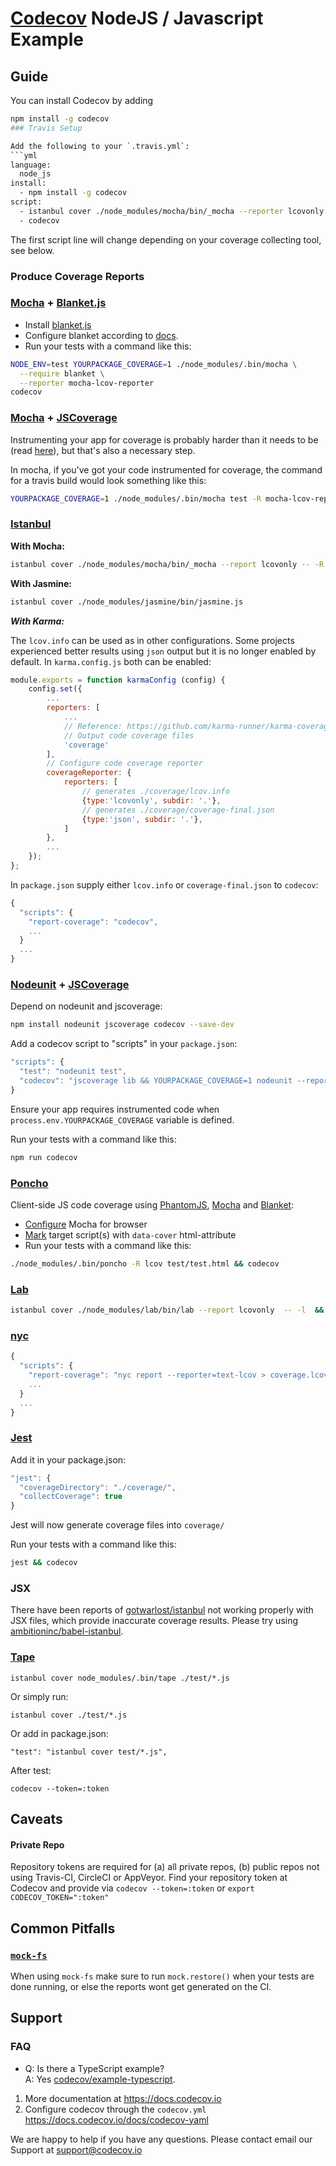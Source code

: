 # [Codecov][0] NodeJS / Javascript Example

## Guide

You can install Codecov by adding
```sh
npm install -g codecov
### Travis Setup

Add the following to your `.travis.yml`:
```yml
language:
  node_js
install:
  - npm install -g codecov
script:
  - istanbul cover ./node_modules/mocha/bin/_mocha --reporter lcovonly -- -R spec
  - codecov
```
The first script line will change depending on your coverage collecting tool, see below.
### Produce Coverage Reports
### [Mocha](http://mochajs.org/) + [Blanket.js](https://github.com/alex-seville/blanket)
- Install [blanket.js](http://blanketjs.org/)
- Configure blanket according to [docs](https://github.com/alex-seville/blanket/blob/master/docs/getting_started_node.md).
- Run your tests with a command like this:

```sh
NODE_ENV=test YOURPACKAGE_COVERAGE=1 ./node_modules/.bin/mocha \
  --require blanket \
  --reporter mocha-lcov-reporter
codecov
```
### [Mocha](http://mochajs.org/) + [JSCoverage](https://github.com/fishbar/jscoverage)

Instrumenting your app for coverage is probably harder than it needs to be (read [here](http://www.seejohncode.com/2012/03/13/setting-up-mocha-jscoverage/)), but that's also a necessary step.

In mocha, if you've got your code instrumented for coverage, the command for a travis build would look something like this:
```sh
YOURPACKAGE_COVERAGE=1 ./node_modules/.bin/mocha test -R mocha-lcov-reporter
```

### [Istanbul](https://github.com/gotwarlost/istanbul)

**With Mocha:**

```sh
istanbul cover ./node_modules/mocha/bin/_mocha --report lcovonly -- -R spec && codecov
```

**With Jasmine:**

```sh
istanbul cover ./node_modules/jasmine/bin/jasmine.js
```

***With Karma:***

The `lcov.info` can be used as in other configurations. Some projects experienced better results using `json` output but it is no longer enabled by default. In `karma.config.js` both can be enabled:

```javascript
module.exports = function karmaConfig (config) {
    config.set({
        ...
        reporters: [
            ...
            // Reference: https://github.com/karma-runner/karma-coverage
            // Output code coverage files
            'coverage'
        ],
        // Configure code coverage reporter
        coverageReporter: {
            reporters: [
                // generates ./coverage/lcov.info
                {type:'lcovonly', subdir: '.'},
                // generates ./coverage/coverage-final.json
                {type:'json', subdir: '.'},
            ]
        },
        ...
    });
};
```

In `package.json` supply either `lcov.info` or `coverage-final.json` to `codecov`:

```javascript
{
  "scripts": {
    "report-coverage": "codecov",
    ...
  }
  ...
}
```

### [Nodeunit](https://github.com/caolan/nodeunit) + [JSCoverage](https://github.com/fishbar/jscoverage)

Depend on nodeunit and jscoverage:

```sh
npm install nodeunit jscoverage codecov --save-dev
```

Add a codecov script to "scripts" in your `package.json`:

```javascript
"scripts": {
  "test": "nodeunit test",
  "codecov": "jscoverage lib && YOURPACKAGE_COVERAGE=1 nodeunit --reporter=lcov test && codecov"
}
```

Ensure your app requires instrumented code when `process.env.YOURPACKAGE_COVERAGE` variable is defined.

Run your tests with a command like this:

```sh
npm run codecov
```

### [Poncho](https://github.com/deepsweet/poncho)
Client-side JS code coverage using [PhantomJS](https://github.com/ariya/phantomjs), [Mocha](http://mochajs.org/) and [Blanket](https://github.com/alex-seville/blanket):
- [Configure](http://mochajs.org/#running-mocha-in-the-browser) Mocha for browser
- [Mark](https://github.com/deepsweet/poncho#usage) target script(s) with `data-cover` html-attribute
- Run your tests with a command like this:

```sh
./node_modules/.bin/poncho -R lcov test/test.html && codecov
```

### [Lab](https://github.com/hapijs/lab)
```sh
istanbul cover ./node_modules/lab/bin/lab --report lcovonly  -- -l  && codecov
```

### [nyc](https://github.com/bcoe/nyc)
```javascript
{
  "scripts": {
    "report-coverage": "nyc report --reporter=text-lcov > coverage.lcov && codecov",
    ...
  }
  ...
}
```

### [Jest](https://facebook.github.io/jest/)
Add it in your package.json:
```javascript
"jest": {
  "coverageDirectory": "./coverage/",
  "collectCoverage": true
}
```

Jest will now generate coverage files into `coverage/`

Run your tests with a command like this:
```sh
jest && codecov
```

### JSX
There have been reports of [gotwarlost/istanbul](https://github.com/gotwarlost/istanbul) not working properly with JSX files, which provide inaccurate coverage results. Please try using [ambitioninc/babel-istanbul](https://github.com/ambitioninc/babel-istanbul).

### [Tape](https://github.com/substack/tape)

```
istanbul cover node_modules/.bin/tape ./test/*.js
```

Or simply run:

```
istanbul cover ./test/*.js
```

Or add in package.json:

```
"test": "istanbul cover test/*.js",
```

After test:

```
codecov --token=:token
```

## Caveats
#### Private Repo
Repository tokens are required for (a) all private repos, (b) public repos not using Travis-CI, CircleCI or AppVeyor. Find your repository token at Codecov and provide via `codecov --token=:token` or `export CODECOV_TOKEN=":token"`

## Common Pitfalls

### [`mock-fs`](https://github.com/tschaub/mock-fs)
When using `mock-fs` make sure to run `mock.restore()` when your tests are done running, or else the reports wont get generated on the CI.

## Support

### FAQ
- Q: Is there a TypeScript example?<br/>A: Yes [codecov/example-typescript](https://github.com/codecov/example-typescript).

1. More documentation at https://docs.codecov.io
2. Configure codecov through the `codecov.yml`  https://docs.codecov.io/docs/codecov-yaml

[0]: https://codecov.io/

We are happy to help if you have any questions. Please contact email our Support at [support@codecov.io](mailto:support@codecov.io)
